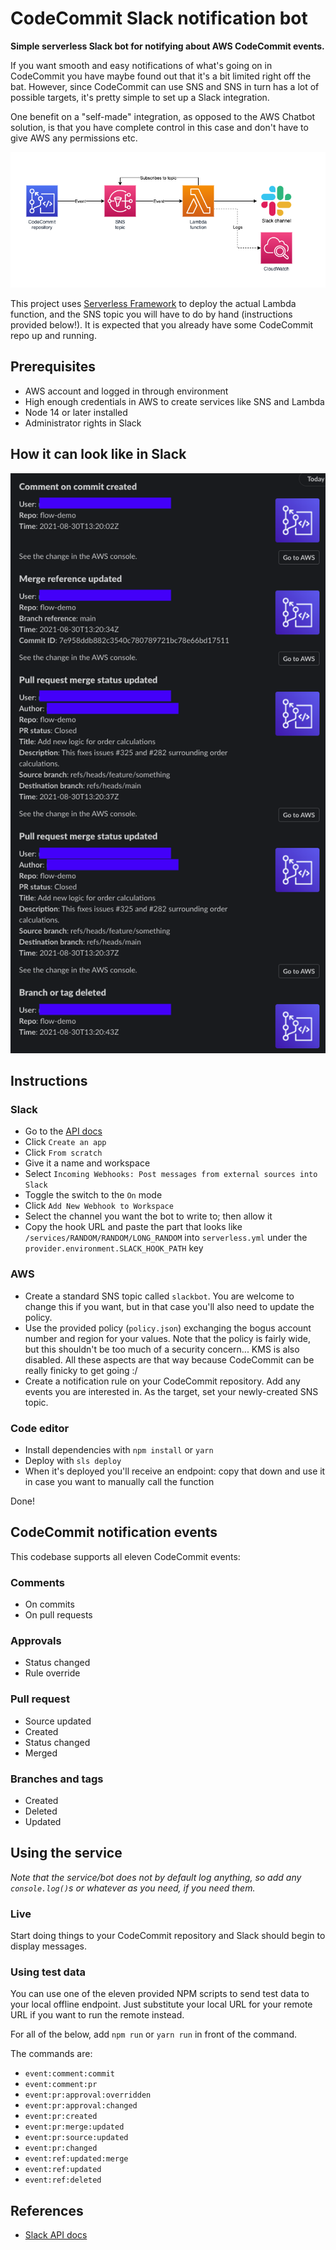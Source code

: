# CodeCommit Slack notification bot

**Simple serverless Slack bot for notifying about AWS CodeCommit events.**

If you want smooth and easy notifications of what's going on in CodeCommit you have maybe found out that it's a bit limited right off the bat. However, since CodeCommit can use SNS and SNS in turn has a lot of possible targets, it's pretty simple to set up a Slack integration.

One benefit on a "self-made" integration, as opposed to the AWS Chatbot solution, is that you have complete control in this case and don't have to give AWS any permissions etc.

![Diagram](./docs/diagram.png)

This project uses [Serverless Framework](https://www.serverless.com) to deploy the actual Lambda function, and the SNS topic you will have to do by hand (instructions provided below!). It is expected that you already have some CodeCommit repo up and running.

## Prerequisites

- AWS account and logged in through environment
- High enough credentials in AWS to create services like SNS and Lambda
- Node 14 or later installed
- Administrator rights in Slack

## How it can look like in Slack

![Demo of notifications in Slack](./docs/demo.png)

## Instructions

### Slack

- Go to the [API docs](https://api.slack.com)
- Click `Create an app`
- Click `From scratch`
- Give it a name and workspace
- Select `Incoming Webhooks: Post messages from external sources into Slack`
- Toggle the switch to the `On` mode
- Click `Add New Webhook to Workspace`
- Select the channel you want the bot to write to; then allow it
- Copy the hook URL and paste the part that looks like `/services/RANDOM/RANDOM/LONG_RANDOM` into `serverless.yml` under the `provider.environment.SLACK_HOOK_PATH` key

### AWS

- Create a standard SNS topic called `slackbot`. You are welcome to change this if you want, but in that case you'll also need to update the policy.
- Use the provided policy (`policy.json`) exchanging the bogus account number and region for your values. Note that the policy is fairly wide, but this shouldn't be too much of a security concern... KMS is also disabled. All these aspects are that way because CodeCommit can be really finicky to get going :/
- Create a notification rule on your CodeCommit repository. Add any events you are interested in. As the target, set your newly-created SNS topic.

### Code editor

- Install dependencies with `npm install` or `yarn`
- Deploy with `sls deploy`
- When it's deployed you'll receive an endpoint: copy that down and use it in case you want to manually call the function

Done!

## CodeCommit notification events

This codebase supports all eleven CodeCommit events:

### Comments

- On commits
- On pull requests

### Approvals

- Status changed
- Rule override

### Pull request

- Source updated
- Created
- Status changed
- Merged

### Branches and tags

- Created
- Deleted
- Updated

## Using the service

_Note that the service/bot does not by default log anything, so add any `console.log()`s or whatever as you need, if you need them._

### Live

Start doing things to your CodeCommit repository and Slack should begin to display messages.

### Using test data

You can use one of the eleven provided NPM scripts to send test data to your local offline endpoint. Just substitute your local URL for your remote URL if you want to run the remote instead.

For all of the below, add `npm run` or `yarn run` in front of the command.

The commands are:

- `event:comment:commit`
- `event:comment:pr`
- `event:pr:approval:overridden`
- `event:pr:approval:changed`
- `event:pr:created`
- `event:pr:merge:updated`
- `event:pr:source:updated`
- `event:pr:changed`
- `event:ref:updated:merge`
- `event:ref:updated`
- `event:ref:deleted`

## References

- [Slack API docs](https://api.slack.com)
